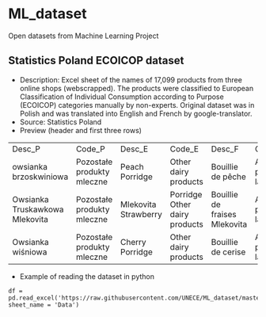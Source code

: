 # ML_dataset

Open datasets from Machine Learning Project

## Statistics Poland ECOICOP dataset

* Description: Excel sheet of the names of 17,099 products from three online shops (webscrapped). The products were classified to European Classification of Individual Consumption according to Purpose (ECOICOP) categories manually by non-experts. Original dataset was in Polish and was translated into English and French by google-translator.
* Source: Statistics Poland
* Preview (header and first three rows)
<table >
<tbody>
  <tr>
    <td> Desc_P</td> <td> Code_P	 </td> <td> Desc_E </td> <td> Code_E </td> <td> Desc_F </td> <td>	Code_F   </td> 
  </tr>
  <tr>
    <td> owsianka brzoskwiniowa </td> <td> Pozostałe produkty mleczne </td>  <td> Peach Porridge </td>  <td>  	Other dairy products	</td>  <td> Bouillie de pêche	 </td> <td> Autres produits laitiers   </td>
  </tr>
  <tr>
    <td> Owsianka Truskawkowa Mlekovita </td> <td> 	Pozostałe produkty mleczne	 </td>  <td> Mlekovita Strawberry  </td>  <td> Porridge	Other dairy products </td>  <td> 	Bouillie de fraises Mlekovita </td> <td> 	Autres produits laitiers </td>
  </tr>
  <tr>
    <td> Owsianka wiśniowa	 </td> <td> 	Pozostałe produkty mleczne	 </td>  <td> Cherry Porridge </td>  <td> 	Other dairy products </td>  <td> 		Bouillie de cerise	</td> <td> 	Autres produits laitiers</td>
  </tr>  
  </tbody>
  </table>

* Example of reading the dataset in python

```
df = pd.read_excel('https://raw.githubusercontent.com/UNECE/ML_dataset/master/Stats%20Poland%20ECOICOP%20data.xlsx', sheet_name = 'Data')
```
